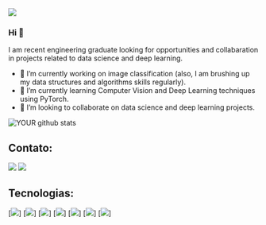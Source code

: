 <img src="https://github.com/pr2tik1/pr2tik1/blob/master/IMAGE-NAME">

### Hi 👋
I am recent engineering graduate looking for opportunities and collabaration in projects related to data science and deep learning.
- 🔭 I’m currently working on image classification (also, I am brushing up my data structures and algorithms skills regularly).
- 🌱 I’m currently learning Computer Vision and Deep Learning techniques using PyTorch.
- 🤝 I’m looking to collaborate on data science and deep learning projects. 

![YOUR github stats](https://github-readme-stats.vercel.app/api?username=USERNAME)

## Contato:

[<img src="https://img.shields.io/badge/linkedin-%230077B5.svg?&style=for-the-badge&logo=linkedin&logoColor=white" />](https://www.linkedin.com/in/adalberto-soares-a1284a230)
[<img src = "https://img.shields.io/badge/instagram-%23E4405F.svg?&style=for-the-badge&logo=instagram&logoColor=white">]([https://www.instagram.com/USERNAME/](https://instagram.com/soares.adalberto7?igshid=YmMyMTA2M2Y=)) 

## Tecnologias: 

[<img src="https://cdn.jsdelivr.net/gh/devicons/devicon/icons/cplusplus/cplusplus-original.svg" />] 
[<img src="https://cdn.jsdelivr.net/gh/devicons/devicon/icons/csharp/csharp-original.svg" />]
[<img src="https://cdn.jsdelivr.net/gh/devicons/devicon/icons/python/python-original.svg" />]
[<img src="https://cdn.jsdelivr.net/gh/devicons/devicon/icons/microsoftsqlserver/microsoftsqlserver-plain.svg" />]
[<img src="https://cdn.jsdelivr.net/gh/devicons/devicon/icons/oracle/oracle-original.svg" />]
[<img src="https://cdn.jsdelivr.net/gh/devicons/devicon/icons/angularjs/angularjs-original.svg" />]
[<img src="https://cdn.jsdelivr.net/gh/devicons/devicon/icons/react/react-original.svg" />]
          
                    
